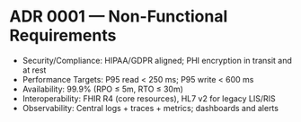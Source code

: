 # ADR 0001 — Non-Functional Requirements

- Security/Compliance: HIPAA/GDPR aligned; PHI encryption in transit and at rest
- Performance Targets: P95 read < 250 ms; P95 write < 600 ms
- Availability: 99.9% (RPO ≤ 5m, RTO ≤ 30m)
- Interoperability: FHIR R4 (core resources), HL7 v2 for legacy LIS/RIS
- Observability: Central logs + traces + metrics; dashboards and alerts
